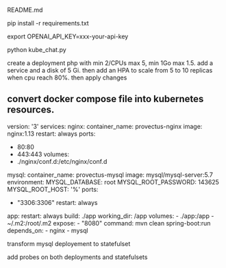 README.md

pip install -r requirements.txt

export OPENAI_API_KEY=xxx-your-api-key

python kube_chat.py


create a deployment php with min 2/CPUs max 5, min 1Go max 1.5. add a service and a disk of 5 Gi. then add an HPA to scale from 5 to 10 replicas when cpu reach 80%. then apply changes


convert docker compose file into kubernetes resources.
----
version: '3'
services:
  nginx:
   container_name: provectus-nginx
   image: nginx:1.13
   restart: always
   ports:
   - 80:80
   - 443:443
   volumes:
   - ./nginx/conf.d:/etc/nginx/conf.d
 
  mysql:
   container_name: provectus-mysql
   image: mysql/mysql-server:5.7
   environment:
    MYSQL_DATABASE: root
    MYSQL_ROOT_PASSWORD: 143625
    MYSQL_ROOT_HOST: '%'
   ports:
   - "3306:3306"
   restart: always
  
  app:
    restart: always
    build: ./app
    working_dir: /app
    volumes:
      - ./app:/app
      - ~/.m2:/root/.m2
    expose:
      - "8080"
    command: mvn clean spring-boot:run
    depends_on:
      - nginx
      - mysql

transform mysql deployement to statefulset 

add probes on both deployments and statefulsets

